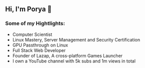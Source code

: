 ## Hi, I'm Porya 👋

### Some of my Hightlights:

- Computer Scientist
- Linux Mastery, Server Management and Security Certification
- GPU Passthrough on Linux
- Full Stack Web Developer
- Founder of Lazap, A cross-platform Games Launcher
- I own a YouTube channel with 5k subs and 1m views in total 
